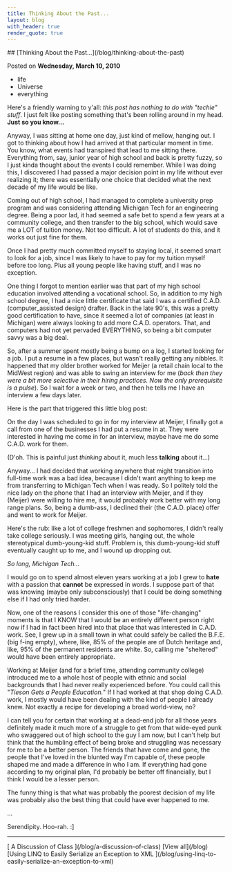 ```yaml
---
title: Thinking About the Past...
layout: blog
with_header: true
render_quote: true
---
```


<div class="post-title" markdown="1">
## [Thinking About the Past...](/blog/thinking-about-the-past)

Posted on **Wednesday, March 10, 2010**
</div>

<ul class="post-tags-list">
<li><span class="badge badge-success p-2">life</span></li>
<li><span class="badge badge-success p-2">Universe</span></li>
<li><span class="badge badge-success p-2">everything</span></li>
</ul>

Here's a friendly warning to y'all: _this post has nothing to do with "techie" stuff_. I just felt like posting something that's been rolling around in my head. **Just so you know...**

Anyway, I was sitting at home one day, just kind of mellow, hanging out. I got to thinking about how I had arrived at that particular moment in time. You know, what events had transpired that lead to me sitting there. Everything from, say, junior year of high school and back is pretty fuzzy, so I just kinda thought about the events I could remember. While I was doing this, I discovered I had passed a major decision point in my life without ever realizing it; there was essentially one choice that decided what the next decade of my life would be like.

Coming out of high school, I had managed to complete a university prep program and was considering attending Michigan Tech for an engineering degree. Being a poor lad, it had seemed a safe bet to spend a few years at a community college, and then transfer to the big school, which would save me a LOT of tuition money. Not too difficult. A lot of students do this, and it works out just fine for them.

Once I had pretty much committed myself to staying local, it seemed smart to look for a job, since I was likely to have to pay for my tuition myself before too long. Plus all young people like having stuff, and I was no exception.

One thing I forgot to mention earlier was that part of my high school education involved attending a vocational school. So, in addition to my high school degree, I had a nice little certificate that said I was a certified C.A.D. (computer_assisted design) drafter. Back in the late 90's, this was a pretty good certification to have, since it seemed a lot of companies (at least in Michigan) were always looking to add more C.A.D. operators. That, and computers had not yet pervaded EVERYTHING, so being a bit computer savvy was a big deal.

So, after a summer spent mostly being a bump on a log, I started looking for a job. I put a resume in a few places, but wasn't really getting any nibbles. It happened that my older brother worked for Meijer (a retail chain local to the MidWest region) and was able to swing an interview for me (_back then they were a bit more selective in their hiring practices. Now the only prerequisite is a pulse_). So I wait for a week or two, and then he tells me I have an interview a few days later.

Here is the part that triggered this little blog post:

On the day I was scheduled to go in for my interview at Meijer, I finally got a call from one of the businesses I had put a resume in at. They were interested in having me come in for an interview, maybe have me do some C.A.D. work for them.

(D'oh. This is painful just _thinking_ about it, much less **talking** about it...)

Anyway... I had decided that working anywhere that might transition into full-time work was a bad idea, because I didn't want anything to keep me from transferring to Michigan Tech when I was ready. So I politely told the nice lady on the phone that I had an interview with Meijer, and if they (Meijer) were willing to hire me, it would probably work better with my long range plans. So, being a dumb-ass, I declined their (the C.A.D. place) offer and went to work for Meijer.

Here's the rub: like a lot of college freshmen and sophomores, I didn't really take college seriously. I was meeting girls, hanging out, the whole stereotypical dumb-young-kid stuff. Problem is, this dumb-young-kid stuff eventually caught up to me, and I wound up dropping out.

_So long, Michigan Tech..._

I would go on to spend almost eleven years working at a job I grew to **hate** with a passion that **cannot** be expressed in words. I suppose part of that was knowing (maybe only subconsciously) that I could be doing something else if I had only tried harder.

Now, one of the reasons I consider this one of those "life-changing" moments is that I KNOW that I would be an entirely different person right now if I had in fact been hired into that place that was interested in C.A.D. work. See, I grew up in a small town in what could safely be called the B.F.E. (big f-ing empty), where, like, 85% of the people are of Dutch heritage and, like, 95% of the permanent residents are white. So, calling me "sheltered" would have been entirely appropriate.

Working at Meijer (and for a brief time, attending community college) introduced me to a whole host of people with ethnic and social backgrounds that I had never really experienced before. You could call this "_Tieson Gets a People Education._" If I had worked at that shop doing C.A.D. work, I mostly would have been dealing with the kind of people I already knew. Not exactly a recipe for developing a broad world-view, no?

I can tell you for certain that working at a dead-end job for all those years definitely made it much more of a struggle to get from that wide-eyed punk who swaggered out of high school to the guy I am now, but I can't help but think that the humbling effect of being broke and struggling was necessary for me to be a better person. The friends that have come and gone, the people that I've loved in the blunted way I'm capable of, these people shaped me and made a difference in who I am. If everything had gone according to my original plan, I'd probably be better off financially, but I think I would be a lesser person.

The funny thing is that what was probably the poorest decision of my life was probably also the best thing that could have ever happened to me.

...

Serendipity. Hoo-rah. :]

---

<div class="blog-pager" markdown="1">
[<i class="fas fa-chevron-left"></i> A Discussion of Class ](/blog/a-discussion-of-class)
[View all](/blog)
[Using LINQ to Easily Serialize an Exception to XML <i class="fas fa-chevron-right"></i>](/blog/using-linq-to-easily-serialize-an-exception-to-xml)
</div>

